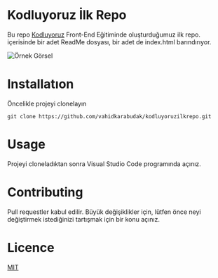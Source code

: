 # Kodluyoruz İlk Repo

Bu repo [Kodluyoruz](https://www.kodluyoruz.org/) Front-End Eğitiminde oluşturduğumuz ilk repo. içerisinde bir adet ReadMe dosyası, bir adet de index.html barındırıyor.

![Örnek Görsel](https://github.com/vahidkarabudak/kodluyoruzilkrepo/blob/main/%C4%B0lkrepo.JPG)
    
# Installatıon

Öncelikle projeyi clonelayın

`git clone https://github.com/vahidkarabudak/kodluyoruzilkrepo.git`

# Usage 

Projeyi cloneladıktan sonra Visual Studio Code programında açınız.

# Contributing 

Pull requestler kabul edilir. Büyük değişiklikler için, lütfen önce neyi değiştirmek istediğinizi tartışmak için bir konu açınız.

# Licence 

[MIT](https://www.kodluyoruz.org/)